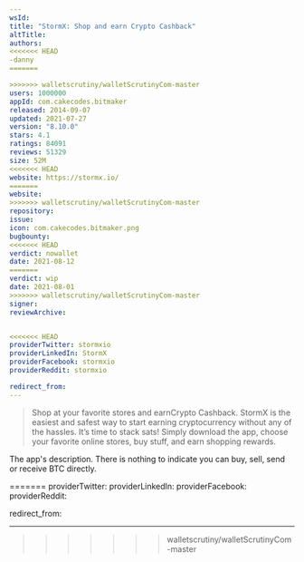 ```yaml
---
wsId: 
title: "StormX: Shop and earn Crypto Cashback"
altTitle: 
authors:
<<<<<<< HEAD
-danny
=======

>>>>>>> walletscrutiny/walletScrutinyCom-master
users: 1000000
appId: com.cakecodes.bitmaker
released: 2014-09-07
updated: 2021-07-27
version: "8.10.0"
stars: 4.1
ratings: 84091
reviews: 51329
size: 52M
<<<<<<< HEAD
website: https://stormx.io/
=======
website: 
>>>>>>> walletscrutiny/walletScrutinyCom-master
repository: 
issue: 
icon: com.cakecodes.bitmaker.png
bugbounty: 
<<<<<<< HEAD
verdict: nowallet
date: 2021-08-12
=======
verdict: wip
date: 2021-08-01
>>>>>>> walletscrutiny/walletScrutinyCom-master
signer: 
reviewArchive:


<<<<<<< HEAD
providerTwitter: stormxio
providerLinkedIn: StormX
providerFacebook: stormxio
providerReddit: stormxio

redirect_from:
---
```

> Shop at your favorite stores and earnCrypto Cashback. StormX is the easiest and safest way to start earning cryptocurrency without any of the hassles. It’s time to stack sats!
Simply download the app, choose your favorite online stores, buy stuff, and earn shopping rewards.

The app's description. There is nothing to indicate you can buy, sell, send or receive BTC directly.

=======
providerTwitter: 
providerLinkedIn: 
providerFacebook: 
providerReddit: 

redirect_from:

---
>>>>>>> walletscrutiny/walletScrutinyCom-master


